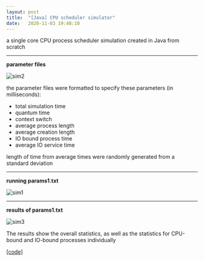 ```yaml
---
layout: post
title:  "[Java] CPU scheduler simulator"
date:   2020-11-03 19:48:10
---
```


a single core CPU process scheduler simulation created in Java from scratch

-----------------------------------------------------------

**parameter files**

![sim2](https://media.giphy.com/media/IpjjD6aBrlxlpIz1eQ/giphy.gif)

the parameter files were formatted to specify these parameters (in milliseconds):
- total simulation time
- quantum time
- context switch
- average process length
- average creation length
- IO bound process time
- average IO service time

length of time from average times were randomly generated from a standard deviation

-----------------------------------------------------------

**running params1.txt**

![sim1](https://media.giphy.com/media/erZuhUa1Rey9jYqOdj/giphy.gif)

-----------------------------------------------------------

**results of params1.txt**

![sim3](https://media.giphy.com/media/FXQXOLMK04jjzxgciq/giphy.gif)

The results show the overall statistics, as well as the statistics for CPU-bound and IO-bound processes individually


[[code]](https://github.com/spoisseroux/cs371scheduler/tree/main/cs371scheduler)

